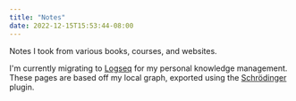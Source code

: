 ```yaml
---
title: "Notes"
date: 2022-12-15T15:53:44-08:00
---
```


Notes I took from various books, courses, and websites. 

I'm currently migrating to [Logseq](https://logseq.com/) for my personal knowledge management. These pages are based off my local graph, exported using the [Schrödinger](https://github.com/sawhney17/logseq-schrodinger) plugin.